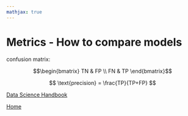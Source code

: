 ```yaml
---
mathjax: true
---
```


# Metrics - How to compare models

confusion matrix: 

 $$\begin{bmatrix}
 TN & FP \\ 
 FN & TP 
 \end{bmatrix}$$

 $$
 \text{precision} = \frac{TP}{TP+FP}
 $$


[Data Science Handbook](https://felix-ha.github.io/2019/07/12/Data_Science_Handbook)    

[Home](https://felix-ha.github.io)
